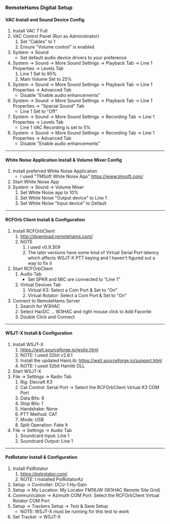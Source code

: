 ### RemoteHams Digital Setup
#### VAC Install and Sound Device Config
1. Install VAC 7 Full
1. VAC Control Panel (Run as Administrator)
    1. Set "Cables" to 1
    1. Ensure "Volume control" is enabled
1. System -> Sound
    * Set default audio device drivers to your preference
1. System -> Sound -> More Sound Settings -> Playback Tab -> Line 1 Properties -> Levels Tab
    1. Line 1 Set to 95%
    1. Main Volume Set to 25%
1. System -> Sound -> More Sound Settings -> Playback Tab -> Line 1 Properties -> Advanced Tab
    * Disable "Enable audio enhancements"
1. System -> Sound -> More Sound Settings -> Playback Tab -> Line 1 Properties -> "Spacial Sound" Tab
    * Line 1 Set to "Off"
1. System -> Sound -> More Sound Settings -> Recording Tab -> Line 1 Properties -> Levels Tab
    * Line 1 VAC Recording is set to 5%
1. System -> Sound -> More Sound Settings -> Recording Tab -> Line 1 Properties -> Advanced Tab
    * Disable "Enable audio enhancements"
---
#### White Noise Application Install & Volume Mixer Config
1. Install preferred White Noise Application
    * I used "TMSoft White Noise App" https://www.tmsoft.com/
1. Start White Noise App
1. System -> Sound -> Volume Mixer
    1. Set White Noise app to 10%
    1. Set White Noise "Output device" to Line 1
    1. Set White Noise "Input device" to Default
---
#### RCFOrb Client Install & Configuration
1. Install RCFOrbClient
    1. http://download.remotehams.com/
    1. NOTE
        1. I used v0.9.309
        1. The later versions have some kind of Virtual Serial Port latency which affects WSJT-X PTT keying and I haven't figured out a way to fix it
1. Start RCFOrbClient
    1. Audio Tab
        * Set SPKR and MIC are connected to "Line 1"
    1. Virtual Devices Tab
        1. Virtual K3: Select a Com Port & Set to "On"
        1. Virtual Rotator: Select a Com Port & Set to "On"
1. Connect to RemoteHams Server
    1. Search for W3HAC
    1. Select HacDC ... W3HAC and right mouse click to Add Favorite
    1. Double Click and Connect
---
#### WSJT-X Install & Configuration
1. Install WSJT-X
    1. https://wsjt.sourceforge.io/wsjtx.html
    1. NOTE: I used 32bit v2.6.1
    1. Install the updated HamLib: https://wsjt.sourceforge.io/support.html
    1. NOTE: I used 32bit Hamlib DLL
1. Start WSJT-X
1. File -> Settings -> Radio Tab
    1. Rig: Elecraft K3
    1. Cat Control: Serial Port -> Select the RCFOrbClient Virtual K3 COM Port
    1. Data Bits: 8
    1. Stop Bits: 1
    1. Handshake: None
    1. PTT Method: CAT
    1. Mode: USB
    1. Split Operation: Fake It
1. File -> Settings -> Audio Tab
    1. Soundcard Input: Line 1
    1. Soundcard Output: Line 1
---
#### PstRotator Install & Configuration
1. Install PstRotator
    1. https://pstrotator.com/
    1. NOTE: I installed PstRotatorAz
1. Setup -> Controller: DCU-1 Hy-Gain
1. Setup -> My Location: My Locator FM18JW (W3HAC Remote Site Grid)
1. Communication -> Azimuth COM Port: Select the RCFOrbClient Virtual Rotator COM Port
1. Setup -> Trackers Setup -> Test & Save Setup
    * NOTE: WSJT-X must be running for this test to work
1. Set Tracker -> WSJT-X
